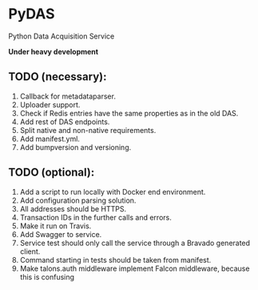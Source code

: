 PyDAS
=====
Python Data Acquisition Service

**Under heavy development**

## TODO (necessary):
1. Callback for metadataparser.
1. Uploader support.
1. Check if Redis entries have the same properties as in the old DAS.
1. Add rest of DAS endpoints.
1. Split native and non-native requirements.
1. Add manifest.yml.
1. Add bumpversion and versioning.

## TODO (optional):
1. Add a script to run locally with Docker end environment.
1. Add configuration parsing solution.
1. All addresses should be HTTPS.
1. Transaction IDs in the further calls and errors.
1. Make it run on Travis.
1. Add Swagger to service.
1. Service test should only call the service through a Bravado generated client.
1. Command starting in tests should be taken from manifest.
1. Make talons.auth middleware implement Falcon middleware, because this is confusing
